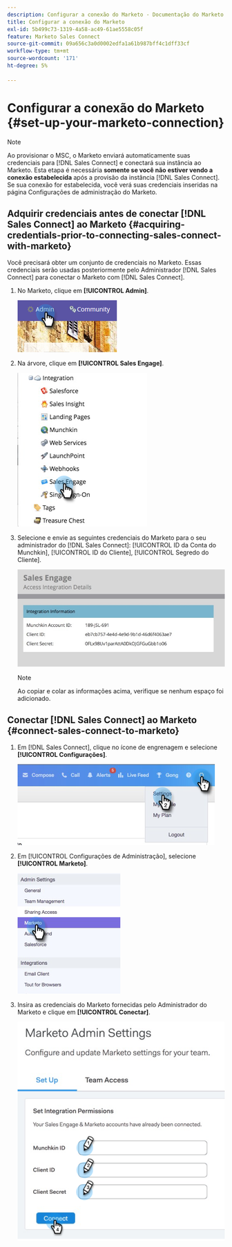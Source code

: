 ```yaml
---
description: Configurar a conexão do Marketo - Documentação do Marketo - Documentação do produto
title: Configurar a conexão do Marketo
exl-id: 5b499c73-1319-4a58-ac49-61ae5558c05f
feature: Marketo Sales Connect
source-git-commit: 09a656c3a0d0002edfa1a61b987bff4c1dff33cf
workflow-type: tm+mt
source-wordcount: '171'
ht-degree: 5%

---
```


# Configurar a conexão do Marketo {#set-up-your-marketo-connection}

>[!NOTE]
>
>Ao provisionar o MSC, o Marketo enviará automaticamente suas credenciais para [!DNL Sales Connect] e conectará sua instância ao Marketo. Esta etapa é necessária **somente se você não estiver vendo a conexão estabelecida** após a provisão da instância [!DNL Sales Connect]. Se sua conexão for estabelecida, você verá suas credenciais inseridas na página Configurações de administração do Marketo.

## Adquirir credenciais antes de conectar [!DNL Sales Connect] ao Marketo {#acquiring-credentials-prior-to-connecting-sales-connect-with-marketo}

Você precisará obter um conjunto de credenciais no Marketo. Essas credenciais serão usadas posteriormente pelo Administrador [!DNL Sales Connect] para conectar o Marketo com [!DNL Sales Connect].

1. No Marketo, clique em **[!UICONTROL Admin]**.

   ![](assets/manually-set-up-your-marketo-connection-1.png)

1. Na árvore, clique em **[!UICONTROL Sales Engage]**.

   ![](assets/manually-set-up-your-marketo-connection-2.png)

1. Selecione e envie as seguintes credenciais do Marketo para o seu administrador do [!DNL Sales Connect]: [!UICONTROL ID da Conta do Munchkin], [!UICONTROL ID do Cliente], [!UICONTROL Segredo do Cliente].

   ![](assets/manually-set-up-your-marketo-connection-3.jpg)

   >[!NOTE]
   >
   >Ao copiar e colar as informações acima, verifique se nenhum espaço foi adicionado.

## Conectar [!DNL Sales Connect] ao Marketo {#connect-sales-connect-to-marketo}

1. Em [!DNL Sales Connect], clique no ícone de engrenagem e selecione **[!UICONTROL Configurações]**.

   ![](assets/manually-set-up-your-marketo-connection-4.png)

1. Em [!UICONTROL Configurações de Administração], selecione **[!UICONTROL Marketo]**.

   ![](assets/manually-set-up-your-marketo-connection-5.png)

1. Insira as credenciais do Marketo fornecidas pelo Administrador do Marketo e clique em **[!UICONTROL Conectar]**.

   ![](assets/manually-set-up-your-marketo-connection-6.png)
